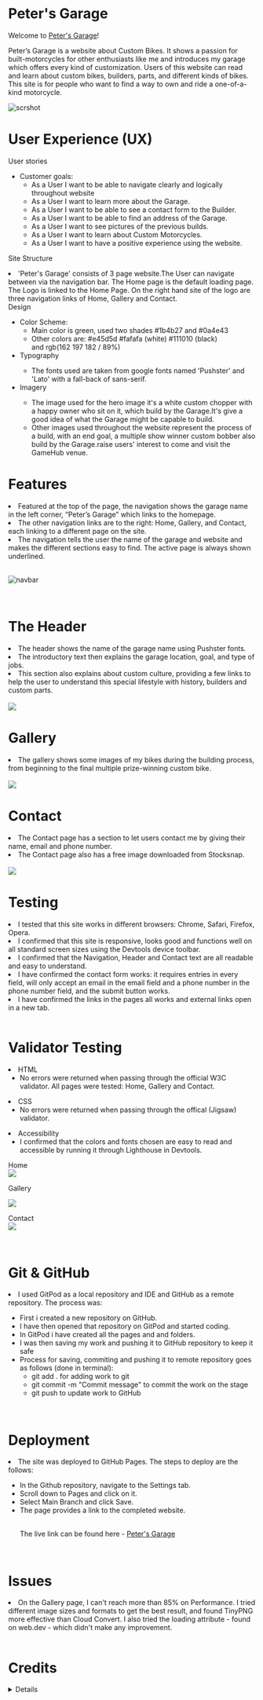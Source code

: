 # Peter's Garage
Welcome to [Peter's Garage](https://peterszabo79.github.io/project-no1/)!

Peter’s Garage is a website about Custom Bikes. It shows a passion for built-motorcycles for other enthusiasts like me and introduces my garage which offers every kind of customization. 
Users of this website can read and learn about custom bikes, builders, parts, and different kinds of bikes. This site is for people who want to find a way to own and ride a one-of-a-kind motorcycle.



<img src="assets/images/respon.jpeg" alt="scrshot">

<br>


# User Experience (UX)
User stories

<ul>
<li>Customer goals:
<ul>
<li>As a User I want to be able to navigate clearly and logically throughout website</li>
<li>As a User I want to learn more about the Garage.</li>
<li>As a User I want to be able to see a contact form to the Builder.</li>
<li>As a User I want to be able to find an address of the Garage.</li>
<li>As a User I want to see pictures of the previous builds.</li>
<li>As a User I want to learn about Custom Motorcycles.</li>
<li>As a User I want to have a positive experience using the website.</li>
</ul></li>
</ul>


Site Structure
<li>'Peter's Garage' consists of 3 page website.The User can navigate between via the navigation bar. The Home page is the default loading page. The Logo is linked to the Home Page. On the right hand site of the logo are three navigation links of Home, Gallery and Contact. 
</li>
Design
<ul>
<li>Color Scheme:
<ul>
<li>Main color is green, used two shades #1b4b27 and #0a4e43</li>
<li>Other colors are: #e45d5d #fafafa (white) #111010 (black)</li>
and rgb(162 197 182 / 89%)</li>
</li></ul>
<li>Typography
</li><ul><li>The fonts used are taken from google fonts named 'Pushster' and 'Lato' with a fall-back of sans-serif.</li></ul>
<li>Imagery
</li>
<ul>
<li>The image used for the hero image it's a white custom chopper with a happy owner who sit on it, which build by the Garage.It's give a good idea of what the Garage might be capable to build.
<li>Other images used throughout the website represent the process of a build, with an end goal, a multiple show winner custom bobber also build by the Garage.raise users' interest to come and visit the GameHub venue.
</li>
</li></ul>
</ul>



# Features


<li>Featured at the top of the page, the navigation shows the garage name in the left corner, “Peter’s Garage” which links to the homepage.</li>
<li>The other navigation links are to the right: Home, Gallery, and Contact, each linking to a different page on the site.</li>
<li>The navigation tells the user the name of the garage and website and makes the different sections easy to find. The active page is always shown underlined.</li>

<br>


<img src="assets/images/navbar.jpeg" alt="navbar"></ul>

<br>

# The Header
<li>The header shows the name of the garage name using Pushster fonts.</li>
<li>The introductory text then explains the garage location, goal, and type of jobs.</li>
<li>This section also explains about custom culture, providing a few links to help the user to understand this special lifestyle with history, builders and custom parts.</li>
<br>

<img src="assets/images/ScreenshotHeader).jpeg">

<br>

# Gallery
<li>The gallery shows some images of my bikes during the building process, from beginning to the final multiple prize-winning custom bike.</li>

<br>

<img src="assets/images/screenshotgallery.jpeg">

<br>


# Contact
<li>The Contact page has a section to let users contact me by giving their name, email and phone number.</li>
<li>The Contact page also has a free image downloaded from Stocksnap.
</li>
<br>


<img src="assets/images/screenshotcontact.jpeg">

<br>

# Testing
<li>I tested that this site works in different browsers: Chrome, Safari, Firefox, Opera.</li>
<li>I confirmed that this site is responsive, looks good and functions well on all standard screen sizes using the Devtools device toolbar.
</li>
<li>I confirmed that the Navigation, Header and Contact text are all readable and easy to understand.</li>
<li>I have confirmed the contact form works: it requires entries in every field, will only accept an email in the email field and a phone number in the phone number field, and the submit button works.
</li>
<li>I have confirmed the links in the pages all works and external links open in a new tab.</li>

<br>

# Validator Testing
<li>HTML<ul>
<li>No errors were returned when passing through the official W3C validator. All pages were tested: Home, Gallery and Contact.</li></ul>

<li>CSS<ul>
<li>No errors were returned when passing through the offical (Jigsaw) validator.</li></ul>

<li>Accessibility<ul>
<li>I confirmed that the colors and fonts chosen are easy to read and accessible by running it through Lighthouse in Devtools.
</li></ul>
Home <br>
<img src="assets/images/screenshothome.jpeg">

Gallery <br>

<img src="assets/images/screenshotgallery1.jpeg">

Contact <br>
<img src="assets/images/screenshotcontact1.jpeg">

<br>

# Git & GitHub
<li>I used GitPod as a local repository and IDE and GitHub as a remote repository. The process was:</li>
<ul><li>First i created a new repository on GitHub.</li>
<li>I have then opened that repository on GitPod and started coding.</li>
<li>In GitPod i have created all the pages and and folders.</li>
<li>I was then saving my work and pushing it to GitHub repository to keep it safe</li>
<li>Process for saving, commiting and pushing it to remote repository goes as follows (done in terminal):
<ul><li>git add . for adding work to git</li>
<li>git commit -m "Commit message" to commit the work on the stage</li>
<li>git push to update work to GitHub</li>
</ul></li></ul>



<br>

# Deployment
<li>The site was deployed to GitHub Pages. The steps to deploy are the follows:</li>
<ul><li>In the Github repository, navigate to the Settings tab.</li>
<li>Scroll down to Pages and click on it.</li>
<li>Select Main Branch and click Save.</li>
<li>The page provides a link to the completed website.</li>

<br>


The live link can be found here - [Peter's Garage](https://peterszabo79.github.io/project-no1/)
</ul>

<br>

# Issues
<li>On the Gallery page, I can't reach more than 85% on Performance. I tried different image sizes and formats to get the best result, and found TinyPNG more effective than Cloud Convert. I also tried the loading attribute - found on web.dev - which didn't make any improvement.</li>
<br>

# Credits
<details>
<li>The Code Institute “Love Running” Walkthrough Project helped me from the beginning through to the finish of my project
</li>
<li>Code Institute’s #peer-code-review Slack channel helped me improve my Readme and my cohort channel helped in fixing typing errors.</li>
<li>Google Fonts was used to choose my fonts, Pushster and Lato.</li>
<li>Font Awesome was used for social media icons and a motorbike icon in "custom motorcycles" section.</li>
<li>Stocksnap-image - free image downloaded for Contact page.</li>
<li>Code Institute’s “Love Running” Walkthrough Project - Sign Up Challenge - code used for the Contact page.</li>
<li>Gitpod “Tips and Tricks” used during writing both HTML and CSS.</li>
<li>W3School was used while writing both HTML and CSS.</li>
<li>developer.mozilla.org was used while writing both HTML and CSS.</li>
<li>Grammarly was used to correct my text.</li>
<li>web.dev was used to test and improve image loading in my “Gallery”.</li>
<li>TinyPNG was used to resize and compress images.</li>
<li>Chrome Devtools was used for fixing my code all the way through my project.</li>
<li>Images and screenshots edited in the Mac OS X "Photos" app and "Preview".</li>
</details>
<br>











